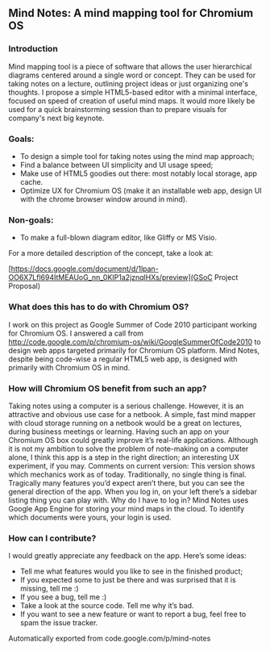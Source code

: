 ## Mind Notes: A mind mapping tool for Chromium OS

### Introduction
Mind mapping tool is a piece of software that allows the user hierarchical diagrams centered around a single word or concept. They can be used for taking notes on a lecture, outlining project ideas or just organizing one's thoughts. I propose a simple HTML5-based editor with a minimal interface, focused on speed of creation of useful mind maps. It would more likely be used for a quick brainstorming session than to prepare visuals for company's next big keynote.

### Goals:
* To design a simple tool for taking notes using the mind map approach;
* Find a balance between UI simplicity and UI usage speed;
* Make use of HTML5 goodies out there: most notably local storage, app cache.
* Optimize UX for Chromium OS (make it an installable web app, design UI with the chrome browser window around in mind).

### Non-goals:
* To make a full-blown diagram editor, like Gliffy or MS Visio.

For a more detailed description of the concept, take a look at:

[https://docs.google.com/document/d/1lpan-OO6X7Lfl694ItMEAUoG_nn_0KIP1a2jznqlHXs/preview](GSoC Project Proposal)

### What does this has to do with Chromium OS?
I work on this project as Google Summer of Code 2010 participant working for Chromium OS. I answered a call from http://code.google.com/p/chromium-os/wiki/GoogleSummerOfCode2010 to design web apps targeted primarily for Chromium OS platform. Mind Notes, despite being code-wise a regular HTML5 web app, is designed with primarily with Chromium OS in mind.

### How will Chromium OS benefit from such an app?
Taking notes using a computer is a serious challenge. However, it is an attractive and obvious use case for a netbook. A simple, fast mind mapper with cloud storage running on a netbook would be a great on lectures, during business meetings or learning. Having such an app on your Chromium OS box could greatly improve it’s real-life applications. Although it is not my ambition to solve the problem of note-making on a computer alone, I think this app is a step in the right direction; an interesting UX experiment, if you may. Comments on current version: This version shows which mechanics work as of today. Traditionally, no single thing is final. Tragically many features you’d expect aren’t there, but you can see the general direction of the app. When you log in, on your left there’s a sidebar listing thing you can play with. Why do I have to log in? Mind Notes uses Google App Engine for storing your mind maps in the cloud. To identify which documents were yours, your login is used.

### How can I contribute?
I would greatly appreciate any feedback on the app. Here’s some ideas:

* Tell me what features would you like to see in the finished product;
* If you expected some to just be there and was surprised that it is missing, tell me :)
* If you see a bug, tell me :)
* Take a look at the source code. Tell me why it’s bad.
* If you want to see a new feature or want to report a bug, feel free to spam the issue tracker.


Automatically exported from code.google.com/p/mind-notes
